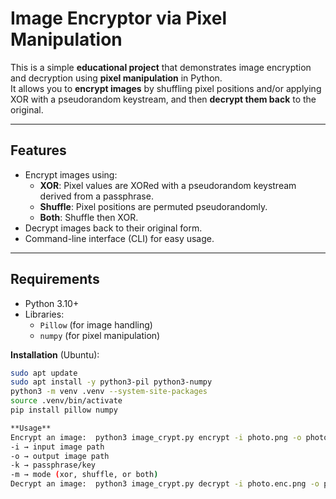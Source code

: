 # Image Encryptor via Pixel Manipulation

This is a simple **educational project** that demonstrates image encryption and decryption using **pixel manipulation** in Python.  
It allows you to **encrypt images** by shuffling pixel positions and/or applying XOR with a pseudorandom keystream, and then **decrypt them back** to the original.

---

## Features

- Encrypt images using:
  - **XOR**: Pixel values are XORed with a pseudorandom keystream derived from a passphrase.
  - **Shuffle**: Pixel positions are permuted pseudorandomly.
  - **Both**: Shuffle then XOR.
- Decrypt images back to their original form.
- Command-line interface (CLI) for easy usage.

---

## Requirements

- Python 3.10+
- Libraries:
  - `Pillow` (for image handling)
  - `numpy` (for pixel manipulation)

**Installation** (Ubuntu):

```bash
sudo apt update
sudo apt install -y python3-pil python3-numpy
python3 -m venv .venv --system-site-packages
source .venv/bin/activate
pip install pillow numpy

**Usage**
Encrypt an image:  python3 image_crypt.py encrypt -i photo.png -o photo.enc.png -k "my-secret-key" -m both
-i → input image path
-o → output image path
-k → passphrase/key
-m → mode (xor, shuffle, or both)
Decrypt an image:  python3 image_crypt.py decrypt -i photo.enc.png -o photo.dec.png -k "my-secret-key" -m both






